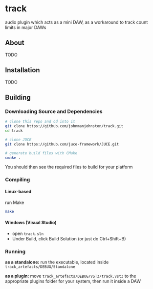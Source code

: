 # track
audio plugin which acts as a mini DAW, as a workaround to track count limits in major DAWs 

## About
TODO

## Installation
TODO

## Building
### Downloading Source and Dependencies
```bash
# clone this repo and cd into it
git clone https://github.com/johnmanjohnston/track.git
cd track

# clone JUCE
git clone https://github.com/juce-framework/JUCE.git

# generate build files with CMake
cmake .
```

You should then see the required files to build for your platform

### Compiling
#### Linux-based
run Make
```bash
make
```

#### Windows (Visual Studio)
- open `track.sln`
- Under Build, click Build Solution (or just do Ctrl+Shift+B)

### Running
**as a standalone:** run the executable, located inside `track_artefacts/DEBUG/Standalone`

**as a plugin:** move `track_artefacts/DEBUG/VST3/track.vst3` to the appropriate plugins folder for your system, then run it inside a DAW
